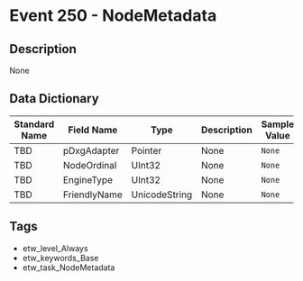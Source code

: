 # Event 250 - NodeMetadata

## Description
None

## Data Dictionary
|Standard Name|Field Name|Type|Description|Sample Value|
|---|---|---|---|---|
|TBD|pDxgAdapter|Pointer|None|`None`|
|TBD|NodeOrdinal|UInt32|None|`None`|
|TBD|EngineType|UInt32|None|`None`|
|TBD|FriendlyName|UnicodeString|None|`None`|

## Tags
* etw_level_Always
* etw_keywords_Base
* etw_task_NodeMetadata